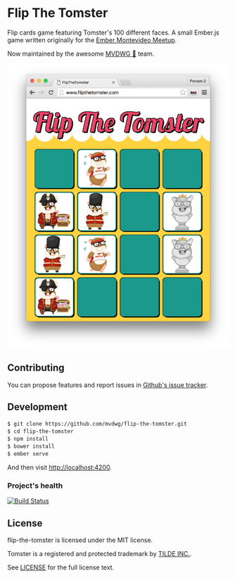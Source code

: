 # Flip The Tomster

Flip cards game featuring Tomster's 100 different faces. A small Ember.js game written originally for the [Ember Montevideo Meetup](https://www.meetup.com/ember-montevideo).

Now maintained by the awesome [MVDWG :elephant:](https://github.com/mvdwg) team.

![screenshot](screenshot.png)

## Contributing

You can propose features and report issues in [Github's issue tracker](https://github.com/mvdwg/flip-the-tomster/issues).

## Development

```sh
$ git clone https://github.com/mvdwg/flip-the-tomster.git
$ cd flip-the-tomster
$ npm install
$ bower install
$ ember serve
```

And then visit [http://localhost:4200](http://localhost:4200).

### Project's health

[![Build Status](https://travis-ci.org/mvdwg/flip-the-tomster.svg?branch=master)](https://travis-ci.org/mvdwg/flip-the-tomster)

## License

flip-the-tomster is licensed under the MIT license.

Tomster is a registered and protected trademark by [TILDE INC.](http://www.tilde.io).

See [LICENSE](./LICENSE.md) for the full license text.
